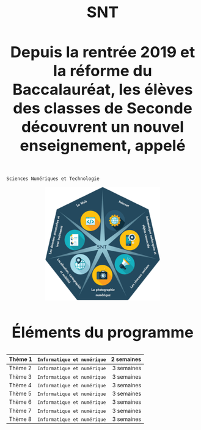 

<h1 align="center" style="font-size:40px"> SNT </h1> 
<h4 align="center" style="font-size:40px"> Depuis la rentrée 2019 et la réforme du Baccalauréat, les élèves des classes de Seconde découvrent un nouvel enseignement, appelé   </h4> 

 `Sciences Numériques et Technologie`        


<p align="center"> 
<img src="https://github.com/AlgoMaths/SNT/blob/main/SNT_logo.png" alt="SNT" width="300"> 
</p>

<h2 align="center" style="font-size:40px"> Éléments du programme </h2> 

| Thème 1       | `Informatique et numérique`| 2 semaines |
| ------------- |:-------------:| -----:|
| Thème 2 | `Informatique et numérique` | 3 semaines |
| Thème 3 | `Informatique et numérique` | 3 semaines |
| Thème 4 | `Informatique et numérique` | 3 semaines |
| Thème 5 | `Informatique et numérique` | 3 semaines |
| Thème 6 | `Informatique et numérique` | 3 semaines |
| Thème 7 | `Informatique et numérique` | 3 semaines |
| Thème 8 | `Informatique et numérique` | 3 semaines |     


